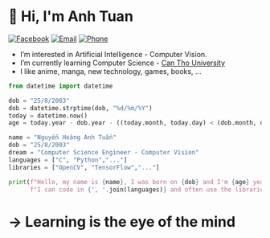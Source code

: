 <h1> &#x1F44B; Hi, I'm Anh Tuan</h1>

<div align="left">
 
[![Facebook](https://img.shields.io/badge/Facebook-Connect-blue)](https://www.facebook.com/profile.php?id=100010098306305)
[![Email](https://img.shields.io/badge/Email-Send-red)](mailto:nhatuan20032508@gmail.com)
[![Phone](https://img.shields.io/badge/Phone-Contact-brightgreen)](tel:+84353737550)

</div>


<ul>
    <li>I’m interested in Artificial Intelligence - Computer Vision.</li>
    <li> I’m currently learning Computer Science - <a href="https://www.ctu.edu.vn">Can Tho University</a></li>
    <li>I like anime, manga, new technology, games, books, ...</li>
 </ul>
 
```py
from datetime import datetime

dob = "25/8/2003"
dob = datetime.strptime(dob, "%d/%m/%Y")
today = datetime.now()
age = today.year - dob.year - ((today.month, today.day) < (dob.month, dob.day))

name = "Nguyễn Hoàng Anh Tuấn"
dob = "25/8/2003"
dream = "Computer Science Engineer - Computer Vision"
languages = ["C", "Python","..."]
libraries = ["OpenCV", "TensorFlow","..."]

print(f"Hello, my name is {name}, I was born on {dob} and I'm {age} years old. My dream is {dream}. "
      f"I can code in {', '.join(languages)} and often use the libraries {', '.join(libraries)}.")
```
 <h1> &#8594; Learning is the eye of the mind</h1>
 







<!---
nhatuan20032508/nhatuan20032508 is a ✨ special ✨ repository because its `README.md` (this file) appears on your GitHub profile.
You can click the Preview link to take a look at your changes.
--->
